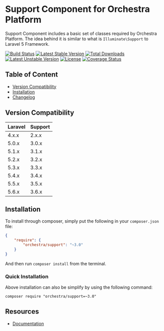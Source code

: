 Support Component for Orchestra Platform
==============

Support Component includes a basic set of classes required by Orchestra Platform. The idea behind it is similar to what is `Illuminate\Support` to Laravel 5 Framework.

[![Build Status](https://travis-ci.org/orchestral/support.svg?branch=3.6)](https://travis-ci.org/orchestral/support)
[![Latest Stable Version](https://poser.pugx.org/orchestra/support/version)](https://packagist.org/packages/orchestra/support)
[![Total Downloads](https://poser.pugx.org/orchestra/support/downloads)](https://packagist.org/packages/orchestra/support)
[![Latest Unstable Version](https://poser.pugx.org/orchestra/support/v/unstable)](//packagist.org/packages/orchestra/support)
[![License](https://poser.pugx.org/orchestra/support/license)](https://packagist.org/packages/orchestra/support)
[![Coverage Status](https://coveralls.io/repos/github/orchestral/support/badge.svg?branch=3.6)](https://coveralls.io/github/orchestral/support?branch=3.6)

## Table of Content

* [Version Compatibility](#version-compatibility)
* [Installation](#installation)
* [Changelog](https://github.com/orchestral/support/releases)

## Version Compatibility

Laravel    | Support
:----------|:----------
 4.x.x     | 2.x.x
 5.0.x     | 3.0.x
 5.1.x     | 3.1.x
 5.2.x     | 3.2.x
 5.3.x     | 3.3.x
 5.4.x     | 3.4.x
 5.5.x     | 3.5.x
 5.6.x     | 3.6.x

## Installation

To install through composer, simply put the following in your `composer.json` file:

```json
{
    "require": {
        "orchestra/support": "~3.0"
    }
}
```

And then run `composer install` from the terminal.

### Quick Installation

Above installation can also be simplify by using the following command:

    composer require "orchestra/support=~3.0"

## Resources

* [Documentation](http://orchestraplatform.com/docs/latest/components/support)
